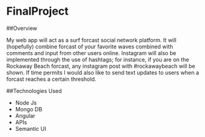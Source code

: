 # FinalProject

##Overview

My web app will act as a surf forcast social network platform. It will (hopefully) combine forcast of your favorite waves combined with comments and input from other users online. Instagram will also be implemented through the use of hashtags; for instance, if you are on the Rockaway Beach forcast, any instagram post with #rockawaybeach will be shown. If time permits I would also like to send text updates to users when a forcast reaches a certain threshold. 

##Technologies Used
* Node Js
* Mongo DB
* Angular
* APIs
* Semantic UI

